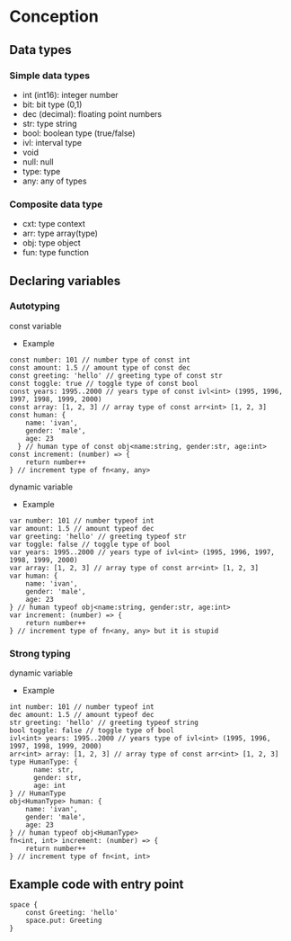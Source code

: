 # Conception

## Data types

### Simple data types

- int (int16): integer number
- bit: bit type (0,1)
- dec (decimal): floating point numbers
- str: type string
- bool: boolean type (true/false)
- ivl: interval type
- void
- null: null
- type: type
- any: any of types

### Composite data type

- cxt: type context
- arr: type array(type)
- obj: type object
- fun: type function

## Declaring variables

### Autotyping

const variable

- Example
```gr
const number: 101 // number type of const int
const amount: 1.5 // amount type of const dec
const greeting: 'hello' // greeting type of const str
const toggle: true // toggle type of const bool
const years: 1995..2000 // years type of const ivl<int> (1995, 1996, 1997, 1998, 1999, 2000)
const array: [1, 2, 3] // array type of const arr<int> [1, 2, 3]
const human: {
    name: 'ivan',
    gender: 'male',
    age: 23
  } // human type of const obj<name:string, gender:str, age:int>
const increment: (number) => {
    return number++
} // increment type of fn<any, any>
```

dynamic variable

- Example

```gr
var number: 101 // number typeof int
var amount: 1.5 // amount typeof dec
var greeting: 'hello' // greeting typeof str
var toggle: false // toggle type of bool
var years: 1995..2000 // years type of ivl<int> (1995, 1996, 1997, 1998, 1999, 2000)
var array: [1, 2, 3] // array type of const arr<int> [1, 2, 3]
var human: {
    name: 'ivan',
    gender: 'male',
    age: 23
} // human typeof obj<name:string, gender:str, age:int>
var increment: (number) => {
    return number++
} // increment type of fn<any, any> but it is stupid
```
### Strong typing

dynamic variable

- Example
```gr
int number: 101 // number typeof int
dec amount: 1.5 // amount typeof dec
str greeting: 'hello' // greeting typeof string
bool toggle: false // toggle type of bool
ivl<int> years: 1995..2000 // years type of ivl<int> (1995, 1996, 1997, 1998, 1999, 2000)
arr<int> array: [1, 2, 3] // array type of const arr<int> [1, 2, 3]
type HumanType: {
      name: str,
      gender: str,
      age: int
} // HumanType
obj<HumanType> human: {
    name: 'ivan',
    gender: 'male',
    age: 23
} // human typeof obj<HumanType>
fn<int, int> increment: (number) => {
    return number++
} // increment type of fn<int, int>
```
## Example code with entry point

```gr
space {
    сonst Greeting: 'hello'
    space.put: Greeting
}
```
